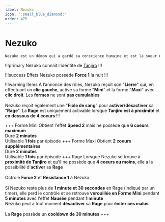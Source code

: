 ```yaml
---
label: Nezuko
icon: ":small_blue_diamond:"
order: 475
---
```


# Nezuko

```txt
Nezuko est un démon qui a gardé sa conscience humaine et est la soeur de Tanjiro
```

!!!primary
Nezuko connaît l'identité de [Tanjiro](./tanjiro)
!!!

!!!success Effets
Nezuko possède **Force 1** la nuit
!!!

!!!warning Items
À l’annonce des rôles, Nezuko reçoit son "**Lierre**" qui, en effectuant un **clic gauche**, active sa forme "**Mini**" et la forme "**Maxi**" avec **clic droit**. Les **formes** ne sont **pas cumulables** <br>
<br>
Nezuko reçoit également une "**Fiole de sang**" pour **activer/désactiver** sa "**Rage**". La **Rage** est uniquement activable lorsque **Tanjiro est à proximité** et **en dessous de 4 coeurs**
!!!

+++ Forme Mini
Obtient l'effet **Speed 2** mais ne possède que **6 coeurs maximum** <br>
Dure **2 minutes** <br>
Utilisable **1 fois** par épisode 
+++ Forme Maxi
Obtient **2 coeurs supplémentaires** <br>
Dure **2 minutes** <br>
Utilisable **1 fois** par épisode
+++ Rage
Lorsque Nezuko se trouve à **proximité de Tanjiro** et qu'il ne possède que **4 coeurs ou moins**, elle a la possibilité d'**activer** sa **Rage** <br>
<br>
Octroie **Force 2** et **Résistance 1** à Nezuko <br>
<br>
Si Nezuko reste plus de **1 minute et 30 secondes** en Rage (indiqué par un timer), elle perd le contrôle et se retrouve **verouillée en Forme Mini** pendant **5 minutes** avec l'effet **Nausée** pendant **1 minute** <br>
Nezuko peut à tout moment **désactiver** sa **Rage** pour **éviter ces malus** <br>
<br>
La **Rage** possède un **cooldown de 30 minutes**
+++
